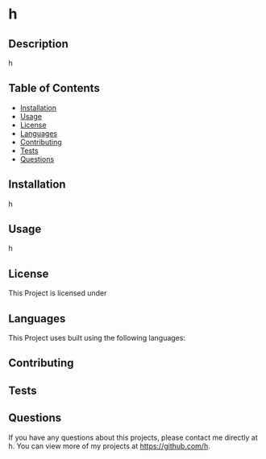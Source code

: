 # h
  

  ## Description
  h

  ## Table of Contents
  * [Installation](#installation)
  * [Usage](#usage)
  * [License](#license)
  * [Languages](#languages)
  * [Contributing](#contributors)
  * [Tests](#tests)
  * [Questions](#questions)
  
  ## Installation
  h

  ## Usage
  h

  ## License
  This Project is licensed under  

  ## Languages
  This Project uses built using the following languages:  

  ## Contributing
  

  ## Tests
  

  ## Questions
  If you have any questions about this projects, please contact me directly at h. You can view more of my projects at https://github.com/h.
